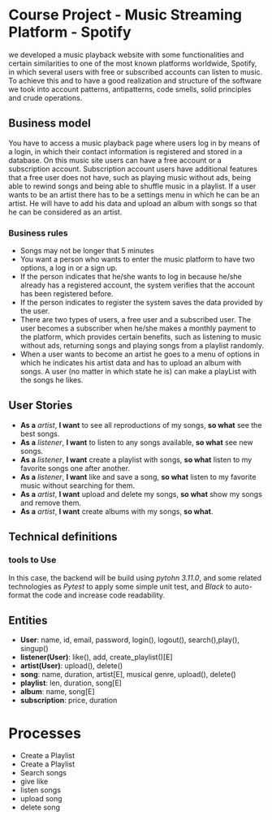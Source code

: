 # Course Project - Music Streaming Platform - Spotify

we developed a music playback website with some functionalities and certain similarities to one of the most known platforms worldwide, Spotify, in which several users with free or subscribed accounts can listen to music. To achieve this and to have a good realization and structure of the software we took into account patterns, antipatterns, code smells, solid principles and crude operations.

## Business model

You have to access a music playback page where users log in by means of a login, in which their contact information is registered and stored in a database. On this music site users can have a free account or a subscription account. Subscription account users have additional features that a free user does not have, such as playing music without ads, being able to rewind songs and being able to shuffle music in a playlist. 
If a user wants to be an artist there has to be a settings menu in which he can be an artist. He will have to add his data and upload an album with songs so that he can be considered as an artist. 

### Business rules 
- Songs may not be longer that 5 minutes 
- You want a person who wants to enter the music platform to have two options, a log in or a sign up.
- If the person indicates that he/she wants to log in because he/she already has a registered account, the system verifies that the account has been registered before. 
- If the person indicates to register the system saves the data provided by the user. 
- There are two types of users, a free user and a subscribed user. The user becomes a subscriber when he/she makes a monthly payment to the platform, which provides certain benefits, such as listening to music without ads, returning songs and playing songs from a playlist randomly. 
- When a user wants to become an artist he goes to a menu of options in which he indicates his artist data and has to upload an album with songs. 
A user (no matter in which state he is) can make a playList with the songs he likes. 
  

## User Stories

- __As a__ _artist_, __I want__ to see all reproductions of my songs, __so what__ see the best songs.
- __As a__ _listener_, __I want__ to listen to any songs available,  __so what__ see new songs.
- __As a__ _listener_, __I want__ create a playlist with songs, __so what__ listen to my favorite songs one after another.
- __As a__ _listener_, __I want__ like and save a song, __so what__ listen to my favorite music without searching for them.
- __As a__ _artist_, __I want__ upload and delete my songs, __so what__ show my songs and remove them.
- __As a__ _artist_, __I want__ create albums with my songs, __so what__.

## Technical definitions

### tools to Use

In this case, the backend will be build using _pytohn 3.11.0_, and some related technologies as _Pytest_ to apply some simple unit test, and _Black_ to auto-format the code and increase code readability.


## Entities
- __User__: name, id, email, password, login(), logout(), search(),play(), singup()
- __listener(User)__: like(), add, create_playlist()[E]
- __artist(User)__: upload(), delete()
- __song__: name, duration, artist[E], musical genre, upload(), delete()
- __playlist__: len, duration, song[E]
- __album__: name, song[E]
- __subscription__: price, duration

# Processes
- Create a Playlist
- Create a Playlist
- Search songs 
- give like
- listen songs
- upload song
- delete song
